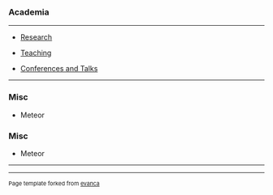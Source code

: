 ### Academia
---
* [Research](/Research)

* [Teaching](/Teaching)

* [Conferences and Talks](/Conferences)

---

### Misc

* Meteor 


### Misc

* Meteor 
---




---
<p style="font-size:11px">Page template forked from <a href="https://github.com/evanca/quick-portfolio">evanca</a></p>
<!-- Remove above link if you don't want to attibute -->
